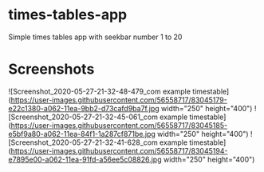# times-tables-app
Simple times tables app with seekbar number 1 to 20

# Screenshots

![Screenshot_2020-05-27-21-32-48-479_com example timestable](https://user-images.githubusercontent.com/56558717/83045179-e22c1380-a062-11ea-9bb2-d73cafd9ba7f.jpg width="250" height="400")
![Screenshot_2020-05-27-21-32-45-061_com example timestable](https://user-images.githubusercontent.com/56558717/83045185-e5bf9a80-a062-11ea-84f1-1a287cf871be.jpg width="250" height="400")
![Screenshot_2020-05-27-21-32-41-628_com example timestable](https://user-images.githubusercontent.com/56558717/83045194-e7895e00-a062-11ea-91fd-a56ee5c08826.jpg width="250" height="400")
